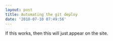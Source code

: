 ```yaml
---
layout: post
title: Automating the git deploy
date: '2018-07-10 07:49:56'
---
```


If this works, then this will just appear on the site.
